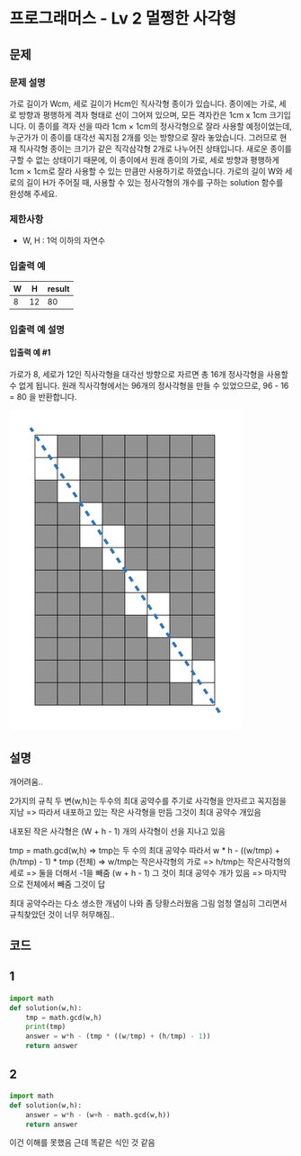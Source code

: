 # 프로그래머스 - Lv 2 멀쩡한 사각형

문제
-----

### 문제 설명

가로 길이가 Wcm, 세로 길이가 Hcm인 직사각형 종이가 있습니다. 종이에는 가로, 세로 방향과 평행하게 격자 형태로 선이 그어져 있으며, 모든 격자칸은 1cm x 1cm 크기입니다. 이 종이를 격자 선을 따라 1cm × 1cm의 정사각형으로 잘라 사용할 예정이었는데, 누군가가 이 종이를 대각선 꼭지점 2개를 잇는 방향으로 잘라 놓았습니다. 그러므로 현재 직사각형 종이는 크기가 같은 직각삼각형 2개로 나누어진 상태입니다. 새로운 종이를 구할 수 없는 상태이기 때문에, 이 종이에서 원래 종이의 가로, 세로 방향과 평행하게 1cm × 1cm로 잘라 사용할 수 있는 만큼만 사용하기로 하였습니다.
가로의 길이 W와 세로의 길이 H가 주어질 때, 사용할 수 있는 정사각형의 개수를 구하는 solution 함수를 완성해 주세요.

### 제한사항

- W, H : 1억 이하의 자연수

### 입출력 예

|W|H|result|
|---|---|---|
|8|12|80|

### 입출력 예 설명

#### 입출력 예 #1

가로가 8, 세로가 12인 직사각형을 대각선 방향으로 자르면 총 16개 정사각형을 사용할 수 없게 됩니다. 원래 직사각형에서는 96개의 정사각형을 만들 수 있었으므로, 96 - 16 = 80 을 반환합니다.

![사각형](/image/square.png)

설명
------
개어려움..

2가지의 규칙
두 변(w,h)는 두수의 최대 공약수를 주기로 사각형을 안자르고 꼭지점을 지남 => 따라서 내포하고 있는 작은 사각형을 만듬 그것이 최대 공약수 개있음

내포된 작은 사각형은 (W + h - 1) 개의 사각형이 선을 지나고 있음 

tmp = math.gcd(w,h) => tmp는 두 수의 최대 공약수
따라서 w * h  - ((w/tmp) + (h/tmp) - 1) * tmp
        (전체)    => w/tmp는 작은사각형의 가로
                 => h/tmp는 작은사각형의 세로 
                 => 둘을 더해서 -1을 빼줌 (w + h - 1) 그 것이 최대 공약수 개가 있음 => 마지막으로 전체에서 빼줌 그것이 답

최대 공약수라는 다소 생소한 개념이 나와 좀 당황스러웠음 그림 엄청 열심히 그리면서 규칙찾았던 것이 너무 허무해짐..

코드
------

## 1
``` python
import math
def solution(w,h):
    tmp = math.gcd(w,h)
    print(tmp)
    answer = w*h - (tmp * ((w/tmp) + (h/tmp) - 1))  
    return answer
```

## 2

``` python
import math
def solution(w,h):
    answer = w*h - (w+h - math.gcd(w,h))  
    return answer
```

이건 이해를 못했음 근데 똑같은 식인 것 같음

